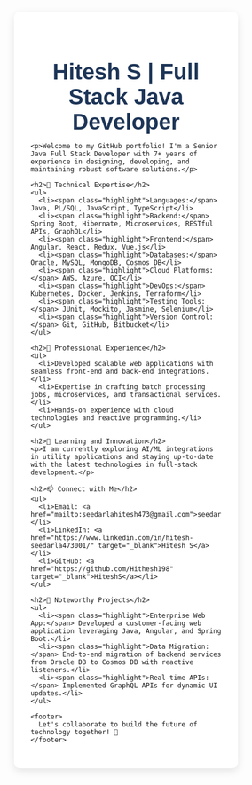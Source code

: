 <!DOCTYPE html>
<html lang="en">
<head>
  <meta charset="UTF-8">
  <meta name="viewport" content="width=device-width, initial-scale=1.0">
  <title>Hitesh S | Full Stack Java Developer</title>
  <style>
    /* General Styling */
    * {
      margin: 0;
      padding: 0;
      box-sizing: border-box;
      font-family: 'Arial', sans-serif;
    }

    body {
      background: linear-gradient(135deg, #f0f4ff, #dbe4ff);
      color: #333;
      padding: 20px;
      line-height: 1.6;
    }

    .container {
      max-width: 900px;
      margin: 0 auto;
      background: white;
      padding: 30px;
      border-radius: 10px;
      box-shadow: 0 5px 15px rgba(0, 0, 0, 0.1);
    }

    h1 {
      text-align: center;
      font-size: 2.5rem;
      color: #1d3557;
    }

    h2 {
      margin-top: 20px;
      color: #457b9d;
      border-bottom: 2px solid #a8dadc;
      display: inline-block;
    }

    ul {
      margin-top: 10px;
      padding-left: 20px;
    }

    a {
      color: #0077b6;
      text-decoration: none;
    }

    a:hover {
      text-decoration: underline;
    }

    .highlight {
      color: #e63946;
      font-weight: bold;
    }

    footer {
      text-align: center;
      margin-top: 20px;
      padding: 10px;
      background-color: #f1f1f1;
      border-radius: 5px;
    }
  </style>
</head>
<body>
  <div class="container">
    <h1>Hitesh S | Full Stack Java Developer</h1>

    <p>Welcome to my GitHub portfolio! I'm a Senior Java Full Stack Developer with 7+ years of experience in designing, developing, and maintaining robust software solutions.</p>

    <h2>🚀 Technical Expertise</h2>
    <ul>
      <li><span class="highlight">Languages:</span> Java, PL/SQL, JavaScript, TypeScript</li>
      <li><span class="highlight">Backend:</span> Spring Boot, Hibernate, Microservices, RESTful APIs, GraphQL</li>
      <li><span class="highlight">Frontend:</span> Angular, React, Redux, Vue.js</li>
      <li><span class="highlight">Databases:</span> Oracle, MySQL, MongoDB, Cosmos DB</li>
      <li><span class="highlight">Cloud Platforms:</span> AWS, Azure, OCI</li>
      <li><span class="highlight">DevOps:</span> Kubernetes, Docker, Jenkins, Terraform</li>
      <li><span class="highlight">Testing Tools:</span> JUnit, Mockito, Jasmine, Selenium</li>
      <li><span class="highlight">Version Control:</span> Git, GitHub, Bitbucket</li>
    </ul>

    <h2>💼 Professional Experience</h2>
    <ul>
      <li>Developed scalable web applications with seamless front-end and back-end integrations.</li>
      <li>Expertise in crafting batch processing jobs, microservices, and transactional services.</li>
      <li>Hands-on experience with cloud technologies and reactive programming.</li>
    </ul>

    <h2>🌱 Learning and Innovation</h2>
    <p>I am currently exploring AI/ML integrations in utility applications and staying up-to-date with the latest technologies in full-stack development.</p>

    <h2>📫 Connect with Me</h2>
    <ul>
      <li>Email: <a href="mailto:seedarlahitesh473@gmail.com">seedarlahitesh473@gmail.com</a></li>
      <li>LinkedIn: <a href="https://www.linkedin.com/in/hitesh-seedarla473001/" target="_blank">Hitesh S</a></li>
      <li>GitHub: <a href="https://github.com/Hithesh198" target="_blank">HiteshS</a></li>
    </ul>

    <h2>🎯 Noteworthy Projects</h2>
    <ul>
      <li><span class="highlight">Enterprise Web App:</span> Developed a customer-facing web application leveraging Java, Angular, and Spring Boot.</li>
      <li><span class="highlight">Data Migration:</span> End-to-end migration of backend services from Oracle DB to Cosmos DB with reactive listeners.</li>
      <li><span class="highlight">Real-time APIs:</span> Implemented GraphQL APIs for dynamic UI updates.</li>
    </ul>

    <footer>
      Let's collaborate to build the future of technology together! 🚀
    </footer>
  </div>
</body>
</html>
